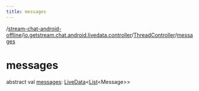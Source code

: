 ```yaml
---
title: messages
---
```

/[stream-chat-android-offline](../../index.md)/[io.getstream.chat.android.livedata.controller](../index.md)/[ThreadController](index.md)/[messages](messages.md)  
  
  
  
# messages  
abstract val [messages](messages.md): [LiveData](https://developer.android.com/reference/kotlin/androidx/lifecycle/LiveData.html)&lt;[List](https://kotlinlang.org/api/latest/jvm/stdlib/kotlin.collections/-list/index.html)&lt;Message&gt;&gt;
